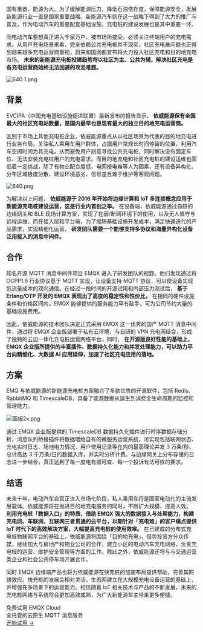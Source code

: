 国有重器，能源为大。为了缓解能源压力，降低石油依存度，保障能源安全，发展新能源行业一直是国家重要战略。新能源汽车则在这一战略下得到了大力的推广与普及，作为电动汽车的重要配套基础设施，充电桩的建设发展也是其中重要一环。

而电动汽车要想真正进入千家万户、被市场所接受，必须关注终端用户的充电需求。从用户充电场景来看，完全依赖公共充电桩并不现实，社区充电难问题也正得到越来越多充电运营商重视，蔚来和国网都宣布将大力投入社区充电和目的地充电市场。 **未来的新能源充电桩投建趋势将以社区为主、公共为辅，解决社区充电是各充电运营商始终无法回避的攻坚难题。**

![640 1.png](https://assets.emqx.com/images/e8a2ba38ee8f00beb4efa1b498457419.png)

## 背景

EVCIPA（中国充电基础设施促进联盟）最新发布的报告显示， **依威能源保有全国最大的社区充电站数量，是国内最早也是现有最大的独立目的地充电运营商。**


区别于市场上其他充电桩企业，依威能源重点从以社区场景为代表的目的地充电进行业务布局，关注私人乘用车用户群体，占据用户常规长时间停留的位置，利用汽车空闲时间为其充电。从而避免用户刻意寻找公共充电桩，同时解决没有固定车位、无法安装充电桩用户的充电需求。而目的地充电和社区充电桩的建设运维也面临着一定挑战，除了有物业配合度低、电网接电难等人为因素，还有设备异构化、分布区域极度分散、建设环境恶劣、信号差且难于维护等客观问题。

![640.png](https://assets.emqx.com/images/c3a3effeddf9399eab6230a1625a1f84.png)

为解决以上问题， **依威能源于 2016 年开始将边缘计算和 IoT 多连接概念应用于新能源充电桩建设运营，这是行业内首创之举。** 在设备端，依威能源通过自研的边缘网关和 BLE 现场计算方案，实现了在弱/断网环境下的使用，以及无人值守与远程运维。而在接入层和平台端，为了缩短基础设施开发成本，满足快速迭代的产品需求，实现精细化运营， **研发团队需要一个能够支持多协议和海量异构化设备泛用接入的消息中间件。**

## 合作

知名开源 MQTT 消息中间件项目 EMQX 进入了研发团队的视野。他们发现通过将 OCPP1.6 行业协议基于 MQTT 实现，让设备支持 MQTT 协议，可以使设备实现低流量成本的双向通信。在经过一段时间的开源试用和内部压力测试后， **基于 Erlang/OTP 开发的 EMQX 表现出了高度的稳定性和性价比，** 在相同的硬件设施条件和价格区间内，EMQX 能够提供的服务能力罕有敌手，可为公司节约大量的基础设施费用。

因此，依威能源的技术团队决定正式采用 EMQX 这一优秀的国产 MQTT 消息中间件，通过将 EMQX 企业版部署于私有云环境，与自研的 VPN 充电网结合，形成了独特的云边一体化充电桩运营网络平台。同时， **在开源版良好性能的基础上，EMQX 企业版所提供的丰富插件、数据持久化能力和并发处理能力，可以助力平台向精细化、大数据 AI 应用延伸，加速了社区充电应用的落地。**

## 方案

EMQ 与依威能源的新能源充电桩方案融合了多款优秀的开源软件，包括 Redis、RabbitMQ 和 TimescaleDB，具备了能源数据从诞生到消费全生命周期的监控和管理能力。

![画板2x.png](https://assets.emqx.com/images/3f076369417837557e30be2e33b134ac.png)


通过 EMQX 企业版提供的 TimescaleDB 数据持久化插件进行时序数据存储分析，消息队列桥接插件将数据喂给自有的微服务运营系统，可实现包括联网状态、充电实时日志、场地电力情况、用户使用记录等在内的最高理论并发 3 万条/秒、总计高达 3 千万条/日的数据入库，并实时分析计费。与边缘网关上分布存储的日志进一步结合，真正达到了每一度电有据可查、每一个投诉有法可依的要求。

## 结语 

未来十年，电动汽车会真正进入市场化阶段，私人乘用车将是国家电动化的主流发展载体。依威能源将在推进目的地充电服务的同时，不断扩大规模、提高人效。 **利用充电桩「数据入口」的特质，借助 EMQX 强大的数据接入与处理能力，构建充电网、车联网、互联网三者贯通的云平台，以期针对「充电难」的客户痛点提供 IoT 时代下的高效解决方案，大幅提高充电桩的使用效率。** 在已建成的分布式充电桩物联网平台的基础上，依威能源将围绕「目的地充电」，借势投资方分众传媒，继续加大与房地产和物业公司的合作，建立小区的电动汽车充电网络，负责充电桩的运营、维护安全管理等方面的工作。除此之外，依威能源还将与与交通运营类企业和社会公共停车场开展合作。



同时 EMQX 边缘端产品也将为依威能源在快充桩的加速布局提供帮助，完善其网络效应。快充桩的发展会相对灵活，生态网建立在大规模充电设备运营的基础上，并增强在多场景下的运营能力。相信随着 IoT 相关技术与产品的不断发展，未来的充电桩网络与系统将会更加高效成熟，为广大新能源车主带来更多便捷。



<section class="promotion">
    <div>
        免费试用 EMQX Cloud
        <div class="is-size-14 is-text-normal has-text-weight-normal">全托管的云原生 MQTT 消息服务</div>
    </div>
    <a href="https://accounts-zh.emqx.com/signup?continue=https://cloud.emqx.com/console/deployments/0?oper=new" class="button is-gradient px-5">开始试用 →</a >
</section>
